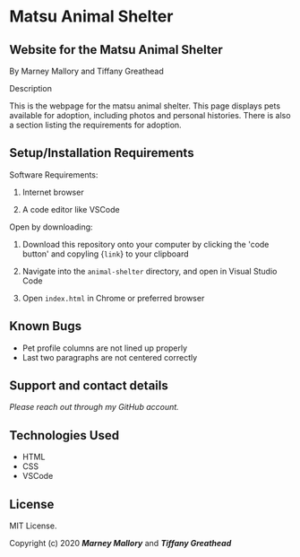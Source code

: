 # Matsu Animal Shelter

## Website for the Matsu Animal Shelter

By Marney Mallory and Tiffany Greathead

Description

This is the webpage for the matsu animal shelter. This page displays pets available for adoption, including photos and personal histories. There is also a section listing the requirements for adoption. 
 

## Setup/Installation Requirements

Software Requirements:

1. Internet browser

2. A code editor like VSCode 

Open by downloading:
1. Download this repository onto your computer by clicking the 'code button' and copyling {`link`} to your clipboard

2. Navigate into the `animal-shelter` directory, and open in Visual Studio Code

3. Open `index.html` in Chrome or preferred browser

## Known Bugs
* Pet profile columns are not lined up properly 
* Last two paragraphs are not centered correctly

## Support and contact details

_Please reach out through my GitHub account._

## Technologies Used

* HTML
* CSS
* VSCode

## License

MIT License.

Copyright (c) 2020 _**Marney Mallory**_ and _**Tiffany Greathead**_